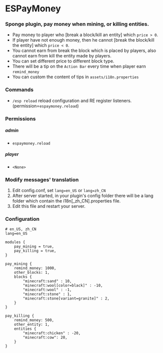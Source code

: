 # ESPayMoney

### Sponge plugin, pay money when mining, or killing entities.
* Pay money to player who \[break a block/kill an entity\] which `price > 0`.
* If player have not enough money, then he cannot \[break the block/kill the entity\] which `price < 0`.
* You cannot earn from break the block which is placed by players, also cannot earn from kill the entity made by players.
* You can set different price to different block type.
* There will be a tip on the `Action Bar` every time when player earn `remind_money`
* You can custom the content of tips in `assets/i18n.properties`

### Commands
- `/esp reload` reload configuration and RE register listeners. (permission=`espaymoney.reload`)


### Permissions

##### admin
- `espaymoney.reload`

##### player
- `<None>`


### Modify messages' translation
1. Edit config.conf, set `lang=en_US` or `lang=zh_CN`
1. After server started, in your plugin's config folder there will be a lang folder which contain the i18n[_zh_CN].properties file.
1. Edit this file and restart your server.


### Configuration

```
# en_US, zh_CN
lang=en_US

modules {
    pay_mining = true,
    pay_killing = true,
}

pay_mining {
    remind_money: 1000,
    other_blocks: 1,
    blocks {
        "minecraft:sand" : 10,
        "minecraft:wool[color=black]" : -10,
        "minecraft:wool" : -1,
        "minecraft:stone" : 1,
        "minecraft:stone[variant=granite]" : 2,
    }
}

pay_killing {
    remind_money: 500,
    other_entity: 1,
    entities {
        "minecraft:chicken" : -20,
        "minecraft:cow": 20,
    }
}
```

